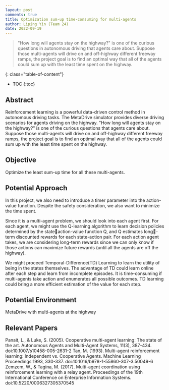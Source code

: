 ```yaml
---
layout: post
comments: true
title: Optimization sum-up time-consuming for multi-agents
author: Liping Yin (Team 24)
date: 2022-09-19
---
```


> "How long will agents stay on the highway?" is one of the curious questions in autonomous driving that agents care about. Suppose those multi-agents will drive on and off-highway different freeway ramps, the project goal is to find an optimal way that all of the agents could sum up with the least time spent on the highway.

<!--more-->
{: class="table-of-content"}
* TOC
{:toc}


## Abstract
Reinforcement learning is a powerful data-driven control method in autonomous driving tasks. The MetaDrive simulator provides diverse driving scenarios for agents driving on the highway. "How long will agents stay on the highway?" is one of the curious questions that agents care about. Suppose those multi-agents will drive on and off-highway different freeway ramps, the project goal is to find an optimal way that all of the agents could sum up with the least time spent on the highway.

## Objective
Optimize the least sum-up time for all these multi-agents.

## Potential Approach
In this project, we also need to introduce a timer parameter into the action-value function. Despite the safety consideration, we also want to minimize the time spent.

Since it is a multi-agent problem, we should look into each agent first. For each agent, we might use the Q-learning algorithm to learn decision policies determined by the stateaction-value function Q, and Q estimates long-term discounted rewards for each state-action pair. For each action agent takes, we are considering long-term rewards since we can only know if those actions can maximize future rewards (until all the agents are off the highway).

We might proceed Temporal-Difference(TD) Learning to learn the utility of being in the states themselves. The advantage of TD could learn online after each step and learn from incomplete episodes. It is time-consuming if multi-agents take action and enumerates all possible outcomes. TD learning could bring a more efficient estimation of the value for each step.

## Potential Environment
MetaDrive with multi-agents at the highway

## Relevant Papers
Panait, L., & Luke, S. (2005). Cooperative multi-agent learning: The state of the art. Autonomous Agents and Multi-Agent Systems, 11(3), 387-434. doi:10.1007/s10458-005-2631-2
Tan, M. (1993). Multi-agent reinforcement learning: Independent vs. Cooperative Agents. Machine Learning Proceedings 1993, 330-337. doi:10.1016/b978-1-55860-307-3.50049-6
Zemzem, W., & Tagina, M. (2017). Multi-agent coordination using reinforcement learning with a relay agent. Proceedings of the 19th International Conference on Enterprise Information Systems. doi:10.5220/0006327305370545

